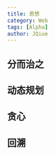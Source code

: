 ```yaml
---
title: 思想
category: Web
tags: [Alpha]
author: JQiue
---
```


## 分而治之

## 动态规划

## 贪心

## 回溯

<!-- to be updated -->
